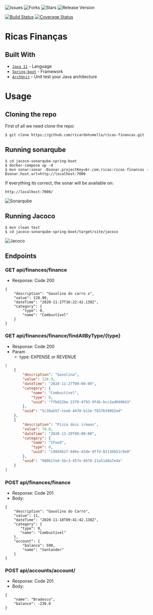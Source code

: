 ![Issues](https://img.shields.io/github/issues/ricardohsmello/ricas-financas) 
![Forks](https://img.shields.io/github/forks/ricardohsmello/ricas-financas) 
![Stars](https://img.shields.io/github/stars/ricardohsmello/ricas-financas) 
![Release Version](https://img.shields.io/github/release/ricardohsmello/ricas-financas)

[![Build Status](https://travis-ci.org/ricardohsmello/ricas-financas.svg?branch=main)](https://travis-ci.org/ricardohsmello/ricas-financas)
[![Coverage Status](https://coveralls.io/repos/github/ricardohsmello/ricas-financas/badge.svg?branch=main)](https://coveralls.io/github/ricardohsmello/ricas-financas?branch=main)

# Ricas Finanças

## Built With

- [`Java 11`](https://www.oracle.com/java/technologies/javase-jdk11-downloads.html/) - Language
- [`Spring-boot`](https://spring.io/projects/spring-boot) - Framework
- [`ArchUnit`](https://www.archunit.org) - Unit test your Java architecture 

 # Usage
## Cloning the repo

First of all we need clone the repo:
```
$ git clone https://github.com/ricardohsmello/ricas-financas.git
```
## Running sonarqube 

```
$ cd jacoco-sonarqube-spring-boot
$ docker-compose up -d
$ mvn sonar:sonar -Dsonar.projectKey=br.com.ricas:ricas-financas -Dsonar.host.url=http://localhost:7000
```

If everything its correct, the sonar will be available on: 

```
http://localhost:7000/
```

![Sonarqube](https://s1.imghub.io/9QW8d.png)

## Running Jacoco

```
$ mvn clean test
$ cd jacoco-sonarqube-spring-boot/target/site/jacoco

```

![Jacoco](https://s1.imghub.io/9lJvu.png)

## Endpoints
### GET api/finances/finance
- Response: Code 200
```
{
    "description": "Gasolina do carro x",
    "value": 128.90,
    "dateTime": "2020-11-27T16:22:42.138Z",
    "category": {             
        "type": 0,
        "name": "Combustível"
    } 
}
```

### GET api/finances/finance/findAllByType/{type}
- Response: Code 200
- Param
   - type: EXPENSE or REVENUE
```json
[
    {
        "description": "Gasolina",
        "value": 128.9,
        "dateTime": "2020-11-27T00:00:00",
        "category": {
            "name": "Combustível",
            "type": 0,
            "uuid": "ffb822be-22f0-4793-9f4b-bcc3ad040043"
        },
        "uuid": "5c38ab57-cea6-4478-b11e-7637639092ed"
    },
    {
        "description": "Pizza dois irmaos",
        "value": 78.0,
        "dateTime": "2020-11-29T00:00:00",
        "category": {
            "name": "IFood",
            "type": 0,
            "uuid": "c9844b1f-046e-43de-9ffd-82136b51c9e0"
        },
        "uuid": "980b1fed-5bc3-457e-8b78-21a51d8a7e4a"
    }
]
```

### POST api/finances/finance
- Response: Code 201
- Body:
```
{
    "description": "Gasolina do Carro",
    "value": 11,
    "dateTime": "2020-11-18T09:41:42.138Z",
    "category": {
       "type": 0,     
       "name": "Combustível"
    },
    "account": {
        "balance": 590,
        "name": "Santander"
    }
}
```

### POST api/accounts/account/
- Response: Code 201
- Body:
```
{
    "name": "Bradesco",
    "balance": -230.0
}
```
